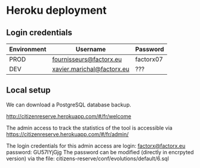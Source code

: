 # Heroku deployment

## Login credentials

| Environment | Username | Password |
|----------|-------|-------|
| PROD | fournisseurs@factorx.eu |factorx07 |
| DEV | xavier.marichal@factorx.eu | ??? |

## Local setup










We can download a PostgreSQL database backup.


http://citizenreserve.herokuapp.com/#/fr/welcome

The admin access to track the statistics of the tool is accessible via
https://citizenreserve.herokuapp.com/#/fr/admin/

The login credentials for this admin access are
login: factorx@factorx.eu   password: GU57IYjGjg
The password can be modified (directly in encrpyted version) via the file: citizens-reserve/conf/evolutions/default/6.sql
